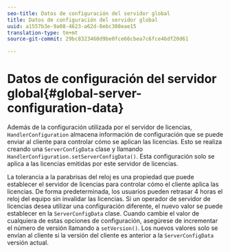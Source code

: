 ```yaml
---
seo-title: Datos de configuración del servidor global
title: Datos de configuración del servidor global
uuid: a1557b3e-9a08-4623-a62d-8ebc308eae15
translation-type: tm+mt
source-git-commit: 29bc8323460d9be0fce66cbea7c6fce46df20d61

---
```



# Datos de configuración del servidor global{#global-server-configuration-data}

Además de la configuración utilizada por el servidor de licencias, `HandlerConfiguration` almacena información de configuración que se puede enviar al cliente para controlar cómo se aplican las licencias. Esto se realiza creando una `ServerConfigData` clase y llamando `HandlerConfiguration.setServerConfigData()`. Esta configuración solo se aplica a las licencias emitidas por este servidor de licencias.

La tolerancia a la parabrisas del reloj es una propiedad que puede establecer el servidor de licencias para controlar cómo el cliente aplica las licencias. De forma predeterminada, los usuarios pueden retrasar 4 horas el reloj del equipo sin invalidar las licencias. Si un operador de servidor de licencias desea utilizar una configuración diferente, el nuevo valor se puede establecer en la `ServerConfigData` clase. Cuando cambie el valor de cualquiera de estas opciones de configuración, asegúrese de incrementar el número de versión llamando a `setVersion()`. Los nuevos valores solo se envían al cliente si la versión del cliente es anterior a la `ServerConfigData` versión actual.
